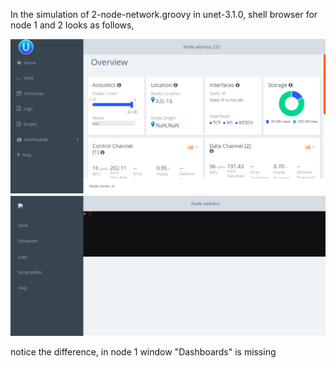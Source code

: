 In the simulation of 2-node-network.groovy in unet-3.1.0, shell browser for node 1 and 2 looks as follows,

![](Images/Node-1.png)
![](Images/Node-2.png)

notice the difference, in node 1 window "Dashboards" is missing
